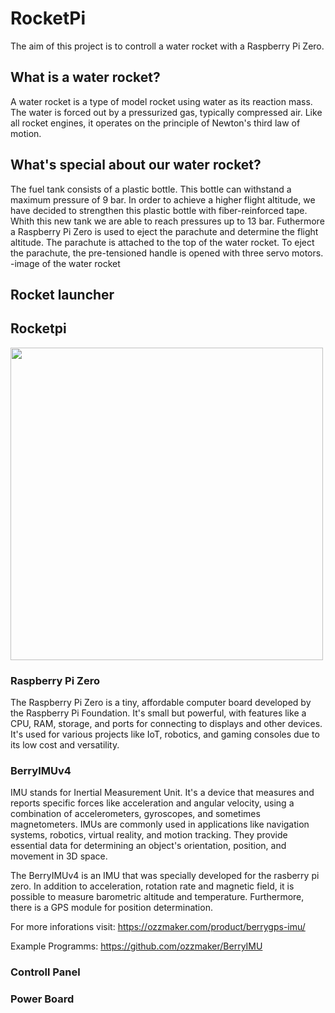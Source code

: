# RocketPi
The aim of this project is to controll a water rocket with a Raspberry Pi Zero.

## What is a water rocket?
A water rocket is a type of model rocket using water as its reaction mass.
The water is forced out by a pressurized gas, typically compressed air. Like all rocket engines, it operates on the principle of Newton's third law of motion.

## What's special about our water rocket?
The fuel tank consists of a plastic bottle. This bottle can withstand a maximum pressure of 9 bar.
In order to achieve a higher flight altitude, we have decided to strengthen this plastic bottle with fiber-reinforced tape.
Whith this new tank we are able to reach pressures up to 13 bar.
Futhermore a Raspberry Pi Zero is used to eject the parachute and determine the flight altitude.
The parachute is attached to the top of the water rocket. To eject the parachute, the pre-tensioned handle is opened with three servo motors.
-image of the water rocket

## Rocket launcher

## Rocketpi
<img src="https://github.com/MartinFeichtinger/rocketpi/assets/110301453/470a3fbe-7be8-42d9-b14c-0852b10e2277" width="500">

### Raspberry Pi Zero
The Raspberry Pi Zero is a tiny, affordable computer board developed by the Raspberry Pi Foundation. It's small but powerful, with features like a CPU, RAM, storage, and ports for connecting to displays and other devices. It's used for various projects like IoT, robotics, and gaming consoles due to its low cost and versatility.

### BerryIMUv4
IMU stands for Inertial Measurement Unit. It's a device that measures and reports specific forces like acceleration and angular velocity, using a combination of accelerometers, gyroscopes, and sometimes magnetometers. IMUs are commonly used in applications like navigation systems, robotics, virtual reality, and motion tracking. They provide essential data for determining an object's orientation, position, and movement in 3D space.

The BerryIMUv4 is an IMU that was specially developed for the rasberry pi zero. In addition to acceleration, rotation rate and magnetic field, it is possible to measure barometric altitude and temperature. Furthermore, there is a GPS module for position determination.

For more inforations visit: https://ozzmaker.com/product/berrygps-imu/

Example Programms: https://github.com/ozzmaker/BerryIMU

### Controll Panel

### Power Board
